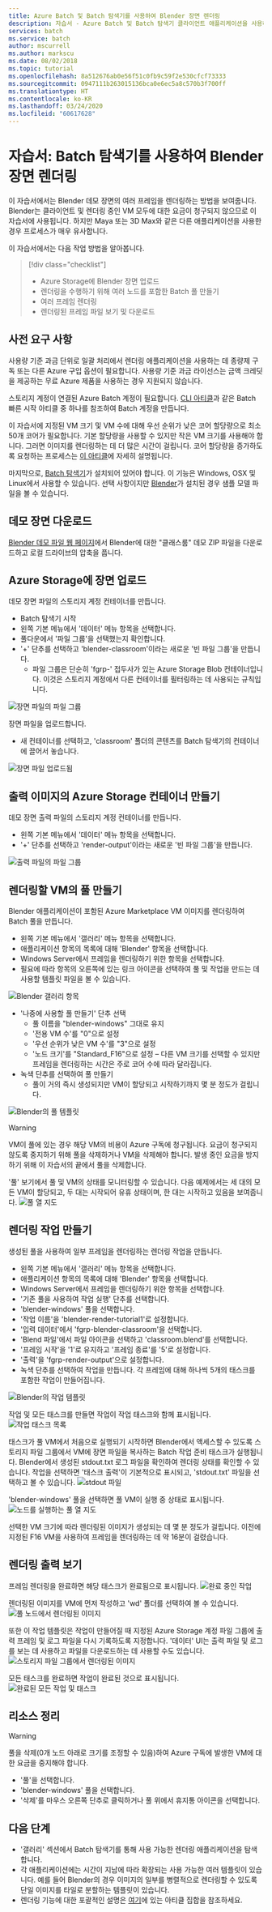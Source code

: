 ```yaml
---
title: Azure Batch 및 Batch 탐색기를 사용하여 Blender 장면 렌더링
description: 자습서 - Azure Batch 및 Batch 탐색기 클라이언트 애플리케이션을 사용하여 Blender 장면에서 여러 프레임을 렌더링하는 방법
services: batch
ms.service: batch
author: mscurrell
ms.author: markscu
ms.date: 08/02/2018
ms.topic: tutorial
ms.openlocfilehash: 8a512676ab0e56f51c0fb9c59f2e530cfcf73333
ms.sourcegitcommit: 0947111b263015136bca0e6ec5a8c570b3f700ff
ms.translationtype: HT
ms.contentlocale: ko-KR
ms.lasthandoff: 03/24/2020
ms.locfileid: "60617628"
---
```

# <a name="tutorial-render-a-blender-scene-using-batch-explorer"></a>자습서: Batch 탐색기를 사용하여 Blender 장면 렌더링

이 자습서에서는 Blender 데모 장면의 여러 프레임을 렌더링하는 방법을 보여줍니다. Blender는 클라이언트 및 렌더링 중인 VM 모두에 대한 요금이 청구되지 않으므로 이 자습서에 사용됩니다. 하지만 Maya 또는 3D Max와 같은 다른 애플리케이션을 사용한 경우 프로세스가 매우 유사합니다.

이 자습서에서는 다음 작업 방법을 알아봅니다.
> [!div class="checklist"]
> * Azure Storage에 Blender 장면 업로드
> * 렌더링을 수행하기 위해 여러 노드를 포함한 Batch 풀 만들기
> * 여러 프레임 렌더링
> * 렌더링된 프레임 파일 보기 및 다운로드

## <a name="prerequisites"></a>사전 요구 사항

사용량 기준 과금 단위로 일괄 처리에서 렌더링 애플리케이션을 사용하는 데 종량제 구독 또는 다른 Azure 구입 옵션이 필요합니다. 사용량 기준 과금 라이선스는 금액 크레딧을 제공하는 무료 Azure 제품을 사용하는 경우 지원되지 않습니다.

스토리지 계정이 연결된 Azure Batch 계정이 필요합니다.  [CLI 아티클](https://docs.microsoft.com/azure/batch/quick-create-cli)과 같은 Batch 빠른 시작 아티클 중 하나를 참조하여 Batch 계정을 만듭니다.

이 자습서에 지정된 VM 크기 및 VM 수에 대해 우선 순위가 낮은 코어 할당량으로 최소 50개 코어가 필요합니다. 기본 할당량을 사용할 수 있지만 작은 VM 크기를 사용해야 합니다. 그러면 이미지를 렌더링하는 데 더 많은 시간이 걸립니다. 코어 할당량을 증가하도록 요청하는 프로세스는 [이 아티클](https://docs.microsoft.com/azure/batch/batch-quota-limit)에 자세히 설명됩니다.

마지막으로, [Batch 탐색기](https://azure.github.io/BatchExplorer/)가 설치되어 있어야 합니다. 이 기능은 Windows, OSX 및 Linux에서 사용할 수 있습니다. 선택 사항이지만 [Blender](https://www.blender.org/download/)가 설치된 경우 샘플 모델 파일을 볼 수 있습니다.

## <a name="download-the-demo-scene"></a>데모 장면 다운로드

[Blender 데모 파일 웹 페이지](https://www.blender.org/download/demo-files/)에서 Blender에 대한 "클래스룸" 데모 ZIP 파일을 다운로드하고 로컬 드라이브의 압축을 풉니다.

## <a name="upload-a-scene-to-azure-storage"></a>Azure Storage에 장면 업로드

데모 장면 파일의 스토리지 계정 컨테이너를 만듭니다.

* Batch 탐색기 시작
* 왼쪽 기본 메뉴에서 '데이터' 메뉴 항목을 선택합니다.
* 풀다운에서 '파일 그룹'을 선택했는지 확인합니다.
* '+' 단추를 선택하고 'blender-classroom'이라는 새로운 '빈 파일 그룹'을 만듭니다.
  * 파일 그룹은 단순히 'fgrp-' 접두사가 있는 Azure Storage Blob 컨테이너입니다. 이것은 스토리지 계정에서 다른 컨테이너를 필터링하는 데 사용되는 규칙입니다.

![장면 파일의 파일 그룹](./media/tutorial-rendering-batchexplorer-blender/batch_explorer_scene_filegroup.png)

장면 파일을 업로드합니다.

* 새 컨테이너를 선택하고, 'classroom' 폴더의 콘텐츠를 Batch 탐색기의 컨테이너에 끌어서 놓습니다.

![장면 파일 업로드됨](./media/tutorial-rendering-batchexplorer-blender/batch_explorer_scene_filegroup_uploaded.png)

## <a name="create-azure-storage-container-for-output-images"></a>출력 이미지의 Azure Storage 컨테이너 만들기

데모 장면 출력 파일의 스토리지 계정 컨테이너를 만듭니다.

* 왼쪽 기본 메뉴에서 '데이터' 메뉴 항목을 선택합니다.
* '+' 단추를 선택하고 'render-output'이라는 새로운 '빈 파일 그룹'을 만듭니다.

![출력 파일의 파일 그룹](./media/tutorial-rendering-batchexplorer-blender/batch_explorer_output_filegroup.png)

## <a name="create-a-pool-of-vms-for-rendering"></a>렌더링할 VM의 풀 만들기

Blender 애플리케이션이 포함된 Azure Marketplace VM 이미지를 렌더링하여 Batch 풀을 만듭니다.

* 왼쪽 기본 메뉴에서 '갤러리' 메뉴 항목을 선택합니다.
* 애플리케이션 항목의 목록에 대해 'Blender' 항목을 선택합니다.
* Windows Server에서 프레임을 렌더링하기 위한 항목을 선택합니다.
* 필요에 따라 항목의 오른쪽에 있는 링크 아이콘을 선택하여 풀 및 작업을 만드는 데 사용할 템플릿 파일을 볼 수 있습니다.

![Blender 갤러리 항목](./media/tutorial-rendering-batchexplorer-blender/batch_explorer_gallery_item.png)

* '나중에 사용할 풀 만들기' 단추 선택
  * 풀 이름을 "blender-windows" 그대로 유지
  * '전용 VM 수'를 "0"으로 설정
  * '우선 순위가 낮은 VM 수'를 "3"으로 설정
  * '노드 크기'를 "Standard_F16"으로 설정 – 다른 VM 크기를 선택할 수 있지만 프레임을 렌더링하는 시간은 주로 코어 수에 따라 달라집니다.
* 녹색 단추를 선택하여 풀 만들기
  * 풀이 거의 즉시 생성되지만 VM이 할당되고 시작하기까지 몇 분 정도가 걸립니다.

![Blender의 풀 템플릿](./media/tutorial-rendering-batchexplorer-blender/batch_explorer_pool_template.png)

> [!WARNING]
> VM이 풀에 있는 경우 해당 VM의 비용이 Azure 구독에 청구됩니다. 요금이 청구되지 않도록 중지하기 위해 풀을 삭제하거나 VM을 삭제해야 합니다. 발생 중인 요금을 방지하기 위해 이 자습서의 끝에서 풀을 삭제합니다.

'풀' 보기에서 풀 및 VM의 상태를 모니터링할 수 있습니다. 다음 예제에서는 세 대의 모든 VM이 할당되고, 두 대는 시작되어 유휴 상태이며, 한 대는 시작하고 있음을 보여줍니다. ![풀 열 지도](./media/tutorial-rendering-batchexplorer-blender/batch_explorer_pool_heatmap.png)

## <a name="create-a-rendering-job"></a>렌더링 작업 만들기

생성된 풀을 사용하여 일부 프레임을 렌더링하는 렌더링 작업을 만듭니다.
* 왼쪽 기본 메뉴에서 '갤러리' 메뉴 항목을 선택합니다.
* 애플리케이션 항목의 목록에 대해 'Blender' 항목을 선택합니다.
* Windows Server에서 프레임을 렌더링하기 위한 항목을 선택합니다.
* '기존 풀을 사용하여 작업 실행' 단추를 선택합니다.
* 'blender-windows' 풀을 선택합니다.
* '작업 이름'을 'blender-render-tutorial1'로 설정합니다.
* '입력 데이터'에서 'fgrp-blender-classroom'을 선택합니다.
* 'Blend 파일'에서 파일 아이콘을 선택하고 'classroom.blend'를 선택합니다.
* '프레임 시작'을 '1'로 유지하고 '프레임 종료'를 '5'로 설정합니다.
* '출력'을 'fgrp-render-output'으로 설정합니다.
* 녹색 단추를 선택하여 작업을 만듭니다. 각 프레임에 대해 하나씩 5개의 태스크를 포함한 작업이 만들어집니다.

![Blender의 작업 템플릿](./media/tutorial-rendering-batchexplorer-blender/batch_explorer_job_template.png)

작업 및 모든 태스크를 만들면 작업이 작업 태스크와 함께 표시됩니다. ![작업 태스크 목록](./media/tutorial-rendering-batchexplorer-blender/batch_explorer_task_list.png)

태스크가 풀 VM에서 처음으로 실행되기 시작하면 Blender에서 액세스할 수 있도록 스토리지 파일 그룹에서 VM에 장면 파일을 복사하는 Batch 작업 준비 태스크가 실행됩니다.
Blender에서 생성된 stdout.txt 로그 파일을 확인하여 렌더링 상태를 확인할 수 있습니다.  작업을 선택하면 '태스크 출력'이 기본적으로 표시되고, 'stdout.txt' 파일을 선택하고 볼 수 있습니다.
![stdout 파일](./media/tutorial-rendering-batchexplorer-blender/batch_explorer_stdout.png)

'blender-windows' 풀을 선택하면 풀 VM이 실행 중 상태로 표시됩니다. ![노드를 실행하는 풀 열 지도](./media/tutorial-rendering-batchexplorer-blender/batch_explorer_pool_heatmap_running.png)

선택한 VM 크기에 따라 렌더링된 이미지가 생성되는 데 몇 분 정도가 걸립니다.  이전에 지정된 F16 VM을 사용하여 프레임을 렌더링하는 데 약 16분이 걸렸습니다.

## <a name="view-the-rendering-output"></a>렌더링 출력 보기

프레임 렌더링을 완료하면 해당 태스크가 완료됨으로 표시됩니다. ![완료 중인 작업](./media/tutorial-rendering-batchexplorer-blender/batch_explorer_tasks_complete.png)

렌더링된 이미지를 VM에 먼저 작성하고 'wd' 폴더를 선택하여 볼 수 있습니다. ![풀 노드에서 렌더링된 이미지](./media/tutorial-rendering-batchexplorer-blender/batch_explorer_output_image.png)

또한 이 작업 템플릿은 작업이 만들어질 때 지정된 Azure Storage 계정 파일 그룹에 출력 프레임 및 로그 파일을 다시 기록하도록 지정합니다.  '데이터' UI는 출력 파일 및 로그를 보는 데 사용하고 파일을 다운로드하는 데 사용할 수도 있습니다. ![스토리지 파일 그룹에서 렌더링된 이미지](./media/tutorial-rendering-batchexplorer-blender/batch_explorer_output_image_storage.png)

모든 태스크를 완료하면 작업이 완료된 것으로 표시됩니다. ![완료된 모든 작업 및 태스크](./media/tutorial-rendering-batchexplorer-blender/batch_explorer_job_alltasks_complete.png)

## <a name="clean-up-resources"></a>리소스 정리

> [!WARNING]
> 풀을 삭제(0개 노드 아래로 크기를 조정할 수 있음)하여 Azure 구독에 발생한 VM에 대한 요금을 중지해야 합니다.

* '풀'을 선택합니다.
* 'blender-windows' 풀을 선택합니다.
* '삭제'를 마우스 오른쪽 단추로 클릭하거나 풀 위에서 휴지통 아이콘을 선택합니다.

## <a name="next-steps"></a>다음 단계
* '갤러리' 섹션에서 Batch 탐색기를 통해 사용 가능한 렌더링 애플리케이션을 탐색합니다.
* 각 애플리케이션에는 시간이 지남에 따라 확장되는 사용 가능한 여러 템플릿이 있습니다.  예를 들어 Blender의 경우 이미지의 일부를 병렬적으로 렌더링할 수 있도록 단일 이미지를 타일로 분할하는 템플릿이 있습니다.
* 렌더링 기능에 대한 포괄적인 설명은 [여기](https://docs.microsoft.com/azure/batch/batch-rendering-service)에 있는 아티클 집합을 참조하세요.
